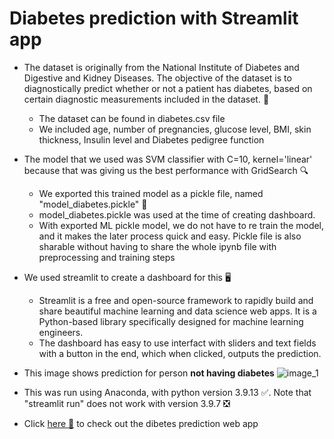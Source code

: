 # Diabetes prediction with Streamlit app 

- The dataset is originally from the National Institute of Diabetes and Digestive and Kidney Diseases. The objective of the dataset is to diagnostically predict whether or not a patient has diabetes, based on certain diagnostic measurements included in the dataset. :blue_book:
  - The dataset can be found in diabetes.csv file 
  - We included age, number of pregnancies, glucose level, BMI, skin thickness, Insulin level and Diabetes pedigree function 

- The model that we used was SVM classifier with C=10, kernel='linear' because that was giving us the best performance with GridSearch :mag:
  - We exported this trained model as a pickle file, named "model_diabetes.pickle" :floppy_disk:
  - model_diabetes.pickle was used at the time of creating dashboard. 
  - With exported ML pickle model, we do not have to re train the model, and it makes the later process quick and easy. Pickle file is also sharable without having to share the whole ipynb file with preprocessing and training steps 

- We used streamlit to create a dashboard for this :desktop_computer:
  - Streamlit is a free and open-source framework to rapidly build and share beautiful machine learning and data science web apps. It is a Python-based library specifically designed for machine learning engineers.
  - The dashboard has easy to use interfact with sliders and text fields with a button in the end, which when clicked, outputs the prediction. 
  
 - This image shows prediction for person **not having diabetes**
  ![image_1](https://user-images.githubusercontent.com/52568409/221404424-2a50e182-530c-4b1f-927e-04776e5c3c44.jpg)

  
- This was run using Anaconda, with python version 3.9.13 :white_check_mark:. Note that "streamlit run" does not work with version 3.9.7 :negative_squared_cross_mark: 

- Click [here :link:](https://aakruti27-diabetes-predictionapp-st-trialapp-cxov5e.streamlit.app/) to check out the dibetes prediction web app
